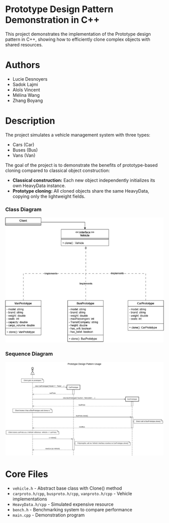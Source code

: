 # Prototype Design Pattern Demonstration in C++

This project demonstrates the implementation of the Prototype design pattern in C++, showing how to efficiently clone complex objects with shared resources. 

# Authors

- Lucie Desnoyers
- Sadok Lajmi
- Aloïs Vincent
- Mélina Wang
- Zhang Boyang

# Description

The project simulates a vehicle management system with three types:
- Cars (Car)
- Buses (Bus)
- Vans (Van)

The goal of the project is to demonstrate the benefits of prototype-based cloning compared to classical object construction:

- **Classical construction:** Each new object independently initializes its own HeavyData instance.
- **Prototype cloning:** All cloned objects share the same HeavyData, copying only the lightweight fields.

### Class Diagram

![Class Diagram](ClassDiagram.jpg)

### Sequence Diagram

![Sequence Diagram](SequenceDiagram.png)

# Core Files
- `vehicle.h` - Abstract base class with Clone() method
- `carproto.h/cpp`, `busproto.h/cpp`, `vanproto.h/cpp` - Vehicle implementations
- `HeavyData.h/cpp` - Simulated expensive resource
- `bench.h` - Benchmarking system to compare performance
- `main.cpp` - Demonstration program
